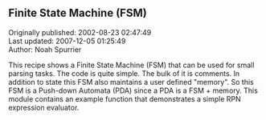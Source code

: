 ## Finite State Machine (FSM)  
Originally published: 2002-08-23 02:47:49  
Last updated: 2007-12-05 01:25:49  
Author: Noah Spurrier  
  
This recipe shows a Finite State Machine (FSM) that can be used for small parsing tasks. The code is quite simple. The bulk of it is comments. In addition to state this FSM also maintains a user defined "memory". So this FSM is a Push-down Automata (PDA) since a PDA is a FSM + memory. This module contains an example function that demonstrates a simple RPN expression evaluator.